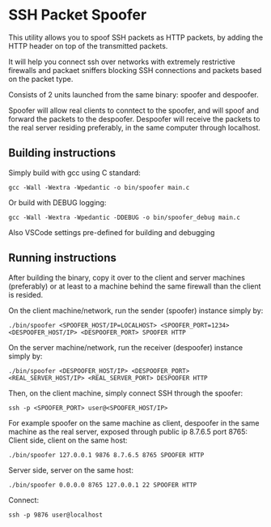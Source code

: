 # SSH Packet Spoofer

This utility allows you to spoof SSH packets as HTTP packets, by adding the HTTP header on top of the transmitted packets.

It will help you connect ssh over networks with extremely restrictive firewalls and packaet sniffers blocking SSH connections and packets based on the packet type.

Consists of 2 units launched from the same binary: spoofer and despoofer.

Spoofer will allow real clients to conntect to the spoofer, and will spoof and forward the packets to the despoofer.
Despoofer will receive the packets to the real server residing preferably, in the same computer through localhost.

## Building instructions

Simply build with gcc using C standard:
```
gcc -Wall -Wextra -Wpedantic -o bin/spoofer main.c
```

Or build with DEBUG logging:
```
gcc -Wall -Wextra -Wpedantic -DDEBUG -o bin/spoofer_debug main.c
```

Also VSCode settings pre-defined for building and debugging

## Running instructions

After building the binary, copy it over to the client and server machines (preferably)
or at least to a machine behind the same firewall than the client is resided.

On the client machine/network, run the sender (spoofer) instance simply by:
```
./bin/spoofer <SPOOFER_HOST/IP=LOCALHOST> <SPOOFER_PORT=1234> <DESPOOFER_HOST/IP> <DESPOOFER_PORT> SPOOFER HTTP
```
On the server machine/network, run the receiver (despoofer) instance simply by:
```
./bin/spoofer <DESPOOFER_HOST/IP> <DESPOOFER_PORT> <REAL_SERVER_HOST/IP> <REAL_SERVER_PORT> DESPOOFER HTTP
```
Then, on the client machine, simply connect SSH through the spoofer:
```
ssh -p <SPOOFER_PORT> user@<SPOOFER_HOST/IP>
```

For example spoofer on the same machine as client, despoofer in the same machine as the real server, exposed through public ip 8.7.6.5 port 8765:
Client side, client on the same host:
```
./bin/spoofer 127.0.0.1 9876 8.7.6.5 8765 SPOOFER HTTP
```
Server side, server on the same host:
```
./bin/spoofer 0.0.0.0 8765 127.0.0.1 22 SPOOFER HTTP
```
Connect:
```
ssh -p 9876 user@localhost
```
